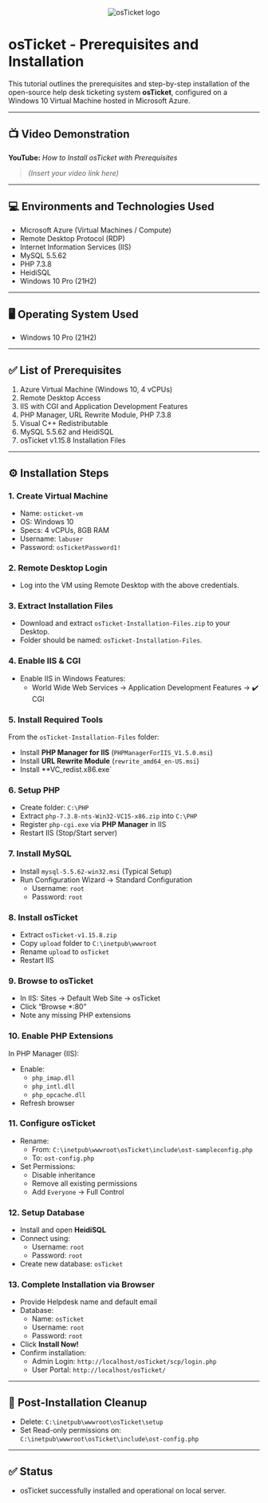 <p align="center">
<img src="https://i.imgur.com/Clzj7Xs.png" alt="osTicket logo"/>
</p>

# osTicket - Prerequisites and Installation

This tutorial outlines the prerequisites and step-by-step installation of the open-source help desk ticketing system **osTicket**, configured on a Windows 10 Virtual Machine hosted in Microsoft Azure.

---

## 📺 Video Demonstration  
**YouTube:** *How to Install osTicket with Prerequisites*  
> *(Insert your video link here)*

---

## 💻 Environments and Technologies Used
- Microsoft Azure (Virtual Machines / Compute)
- Remote Desktop Protocol (RDP)
- Internet Information Services (IIS)
- MySQL 5.5.62
- PHP 7.3.8
- HeidiSQL
- Windows 10 Pro (21H2)

---

## 🖥️ Operating System Used
- Windows 10 Pro (21H2)

---

## ✅ List of Prerequisites
1. Azure Virtual Machine (Windows 10, 4 vCPUs)
2. Remote Desktop Access
3. IIS with CGI and Application Development Features
4. PHP Manager, URL Rewrite Module, PHP 7.3.8
5. Visual C++ Redistributable
6. MySQL 5.5.62 and HeidiSQL
7. osTicket v1.15.8 Installation Files

---

## ⚙️ Installation Steps

### 1. Create Virtual Machine
- Name: `osticket-vm`
- OS: Windows 10
- Specs: 4 vCPUs, 8GB RAM
- Username: `labuser`
- Password: `osTicketPassword1!`

### 2. Remote Desktop Login
- Log into the VM using Remote Desktop with the above credentials.

### 3. Extract Installation Files
- Download and extract `osTicket-Installation-Files.zip` to your Desktop.
- Folder should be named: `osTicket-Installation-Files`.

### 4. Enable IIS & CGI
- Enable IIS in Windows Features:
  - World Wide Web Services → Application Development Features → ✔️ CGI

### 5. Install Required Tools
From the `osTicket-Installation-Files` folder:
- Install **PHP Manager for IIS** (`PHPManagerForIIS_V1.5.0.msi`)
- Install **URL Rewrite Module** (`rewrite_amd64_en-US.msi`)
- Install **VC_redist.x86.exe`

### 6. Setup PHP
- Create folder: `C:\PHP`
- Extract `php-7.3.8-nts-Win32-VC15-x86.zip` into `C:\PHP`
- Register `php-cgi.exe` via **PHP Manager** in IIS
- Restart IIS (Stop/Start server)

### 7. Install MySQL
- Install `mysql-5.5.62-win32.msi` (Typical Setup)
- Run Configuration Wizard → Standard Configuration
  - Username: `root`
  - Password: `root`

### 8. Install osTicket
- Extract `osTicket-v1.15.8.zip`
- Copy `upload` folder to `C:\inetpub\wwwroot`
- Rename `upload` to `osTicket`
- Restart IIS

### 9. Browse to osTicket
- In IIS: Sites → Default Web Site → osTicket
- Click “Browse *:80”
- Note any missing PHP extensions

### 10. Enable PHP Extensions
In PHP Manager (IIS):
- Enable:
  - `php_imap.dll`
  - `php_intl.dll`
  - `php_opcache.dll`
- Refresh browser

### 11. Configure osTicket
- Rename:
  - From: `C:\inetpub\wwwroot\osTicket\include\ost-sampleconfig.php`
  - To: `ost-config.php`
- Set Permissions:
  - Disable inheritance
  - Remove all existing permissions
  - Add `Everyone` → Full Control

### 12. Setup Database
- Install and open **HeidiSQL**
- Connect using:
  - Username: `root`
  - Password: `root`
- Create new database: `osTicket`

### 13. Complete Installation via Browser
- Provide Helpdesk name and default email
- Database:
  - Name: `osTicket`
  - Username: `root`
  - Password: `root`
- Click **Install Now!**
- Confirm installation:
  - Admin Login: `http://localhost/osTicket/scp/login.php`
  - User Portal: `http://localhost/osTicket/`

---

## 🧹 Post-Installation Cleanup
- Delete: `C:\inetpub\wwwroot\osTicket\setup`
- Set Read-only permissions on: `C:\inetpub\wwwroot\osTicket\include\ost-config.php`

---

## ✅ Status
- osTicket successfully installed and operational on local server.

